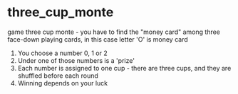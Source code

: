 # three_cup_monte
game three cup monte - you have to find the "money card" among three face-down playing cards, in this case letter 'O' is money card

1. You choose a number 0, 1 or 2
2. Under one of those numbers is a 'prize'
3. Each number is assigned to one cup - there are three cups, and they are shuffled before each round
4. Winning depends on your luck
